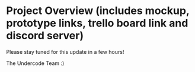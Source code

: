 # Project Overview (includes mockup, prototype links, trello board link and discord server)

Please stay tuned for this update in a few hours!


The Undercode Team :)

